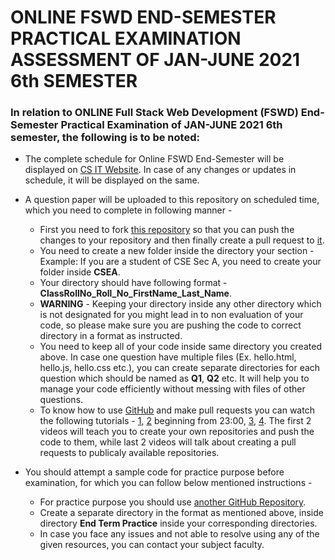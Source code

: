 # ONLINE FSWD END-SEMESTER PRACTICAL EXAMINATION ASSESSMENT OF JAN-JUNE 2021 6th SEMESTER


### In relation to ONLINE Full Stack Web Development (FSWD) End-Semester Practical Examination of JAN-JUNE 2021 6th semester, the following is to be noted:

- The complete schedule for Online FSWD End-Semester will be displayed on [CS IT Website](https://csitgeu.in/wp/). In case of any changes or updates in schedule, it will be displayed on the same.
- A question paper will be uploaded to this repository on scheduled time, which you need to complete in following manner - 
  - First you need to fork [this repository](https://github.com/deepakuniyaliit/FSWD_Practicals) so that you can push the changes to your repository and then finally create a pull request to [it](https://github.com/deepakuniyaliit/FSWD_Practicals).
  - You need to create a new folder inside the directory your section - Example: If you are a student of CSE Sec A, you need to create your folder inside **CSEA**.
  - Your directory should have following format - **ClassRollNo_Roll_No_FirstName_Last_Name**.
  - **WARNING** - Keeping your directory inside any other directory which is not designated for you might lead in to non evaluation of your code, so please make sure you are pushing the code to correct directory in a format as instructed.
  - You need to keep all of your code inside same directory you created above. In case one question have multiple files (Ex. hello.html, hello.js, hello.css etc.), you can create separate directories for each question which should be named as **Q1**, **Q2** etc. It will help you to manage your code efficiently without messing with files of other questions.
  - To know how to use [GitHub](https://github.com/) and make pull requests you can watch the following tutorials - [1](https://www.youtube.com/watch?v=UvHnTd6N_ps), [2](https://www.youtube.com/watch?v=W-eMifv4H3w) beginning from 23:00, [3](https://www.youtube.com/watch?v=DPYj43v25B0), [4](https://www.youtube.com/watch?v=5VqDYk8AvQg). The first 2 videos will teach you to create your own repositories and push the code to them, while last 2 videos will talk about creating a pull requests to publicaly available repositories.


- You should attempt a sample code for practice purpose before examination, for which you can follow below mentioned instructions - 
  - For practice purpose you should use [another GitHub Repository](https://github.com/deepakuniyaliit/webPractice).
  - Create a separate directory in the format as mentioned above, inside directory **End Term Practice** inside your corresponding directories.
  - In case you face any issues and not able to resolve using any of the given resources, you can contact your subject faculty.